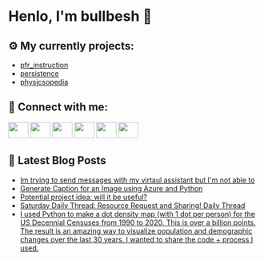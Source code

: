 # Henlo, I'm bullbesh 👋

## ⚙️ My currently projects:
- [pfr_instruction](https://github.com/bullbesh/pfr_instruction)
- [persistence](https://github.com/bullbesh/persistence)
- [physicsopedia](https://github.com/bullbesh/physicsopedia)

## 🔎 Connect with me:
[<img height="32" width="40" src="https://cdn.jsdelivr.net/npm/simple-icons@v5/icons/telegram.svg" />](https://t.me/bullbesh)
[<img height="32" width="40" src="https://cdn.jsdelivr.net/npm/simple-icons@v5/icons/vk.svg" />](https://vk.com/bullbesh)
[<img height="32" width="40" src="https://cdn.jsdelivr.net/npm/simple-icons@v5/icons/twitter.svg" />](https://twitter.com/bullbesh1)
[<img height="32" width="40" src="https://cdn.jsdelivr.net/npm/simple-icons@v5/icons/instagram.svg" />](https://www.instagram.com/bullbesh)
[<img height="32" width="40" src="https://cdn.jsdelivr.net/npm/simple-icons@v5/icons/reddit.svg" />](https://www.reddit.com/user/bullbesh)
[<img height="32" width="40" src="https://cdn.jsdelivr.net/npm/simple-icons@v5/icons/youtube.svg" />](https://www.youtube.com/channel/UCtfjRs6uzgq5mfm8S06WTcg)

## 📕 Latest Blog Posts
<!-- BLOG-POST-LIST:START -->
- [Im trying to send messages with my virtaul assistant but I&#39;m not able to](https://www.reddit.com/r/Python/comments/rymrgn/im_trying_to_send_messages_with_my_virtaul/)
- [Generate Caption for an Image using Azure and Python](https://www.reddit.com/r/Python/comments/rymngd/generate_caption_for_an_image_using_azure_and/)
- [Potential project idea: will it be useful?](https://www.reddit.com/r/Python/comments/rymccd/potential_project_idea_will_it_be_useful/)
- [Saturday Daily Thread: Resource Request and Sharing! Daily Thread](https://www.reddit.com/r/Python/comments/rylwuc/saturday_daily_thread_resource_request_and/)
- [I used Python to make a dot density map &lpar;with 1 dot per person&rpar; for the US Decennial Censuses from 1990 to 2020. This is over a billion points. The result is an amazing way to visualize population and demographic changes over the last 30 years. I wanted to share the code + process I used.](https://www.reddit.com/r/Python/comments/rykx3w/i_used_python_to_make_a_dot_density_map_with_1/)
<!-- BLOG-POST-LIST:END -->
